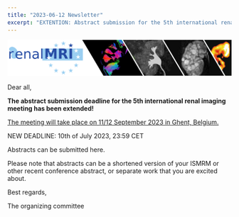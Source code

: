 ```yaml
---
title: "2023-06-12 Newsletter"
excerpt: "EXTENTION: Abstract submission for the 5th international renal imaging meeting."
---
```


![image-center](/assets/images/header_renalMRI_right.png)

Dear all,

**The abstract submission deadline for the 5th international renal imaging meeting has been extended!** 

[The meeting will take place on 11/12 September 2023 in Ghent, Belgium.](https://renalmri.org/events/gent2023)

NEW DEADLINE: 10th of July 2023, 23:59 CET

Abstracts can be submitted here. 

Please note that abstracts can be a shortened version of your ISMRM or other recent conference abstract, or separate work that you are excited about. 

Best regards,

The organizing committee
